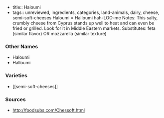 - title:: Haloumi
- tags:: unreviewed, ingredients, categories, land-animals, dairy, cheese, semi-soft-cheeses
Haloumi = Halloumi hah-LOO-me Notes: This salty, crumbly cheese from Cyprus stands up well to heat and can even be fried or grilled. Look for it in Middle Eastern markets. Substitutes: feta (similar flavor) OR mozzarella (similar texture)

### Other Names

* Haloumi
* Halloumi

### Varieties

* [[semi-soft-cheeses]]

### Sources
* http://foodsubs.com/Chessoft.html
